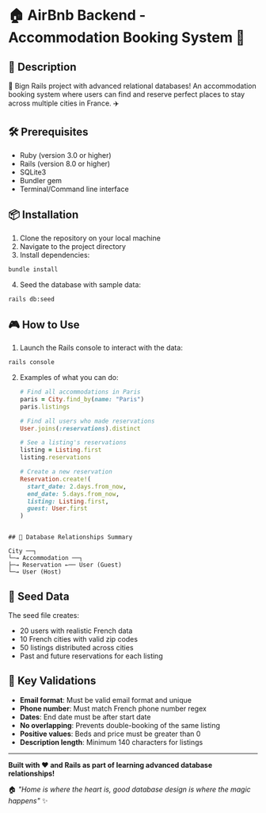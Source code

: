 # 🏠 AirBnb Backend - Accommodation Booking System 🌟

## 📖 Description

🚀 Bign Rails project with advanced relational databases! An accommodation booking system where users can find and reserve perfect places to stay across multiple cities in France. ✈️

## 🛠️ Prerequisites

- Ruby (version 3.0 or higher)
- Rails (version 8.0 or higher)
- SQLite3
- Bundler gem
- Terminal/Command line interface

## 📦 Installation

1. Clone the repository on your local machine
2. Navigate to the project directory
3. Install dependencies:

```bash
bundle install
```

4. Seed the database with sample data:

```bash
rails db:seed
```

## 🎮 How to Use

1. Launch the Rails console to interact with the data:

```bash
rails console
```

2. Examples of what you can do:

   ```ruby
   # Find all accommodations in Paris
   paris = City.find_by(name: "Paris")
   paris.listings

   # Find all users who made reservations
   User.joins(:reservations).distinct

   # See a listing's reservations
   listing = Listing.first
   listing.reservations

   # Create a new reservation
   Reservation.create!(
     start_date: 2.days.from_now,
     end_date: 5.days.from_now,
     listing: Listing.first,
     guest: User.first
   )
   ```

```

## 🔄 Database Relationships Summary

City ──┐
└─→ Accommodation ──┐
├─→ Reservation ←── User (Guest)
└─→ User (Host)

```

## 🌱 Seed Data

The seed file creates:

- 20 users with realistic French data
- 10 French cities with valid zip codes
- 50 listings distributed across cities
- Past and future reservations for each listing

## 🔐 Key Validations

- **Email format**: Must be valid email format and unique
- **Phone number**: Must match French phone number regex
- **Dates**: End date must be after start date
- **No overlapping**: Prevents double-booking of the same listing
- **Positive values**: Beds and price must be greater than 0
- **Description length**: Minimum 140 characters for listings

---

**Built with ❤️ and Rails as part of learning advanced database relationships!**

🏠 _"Home is where the heart is, good database design is where the magic happens"_ ✨

```

```
